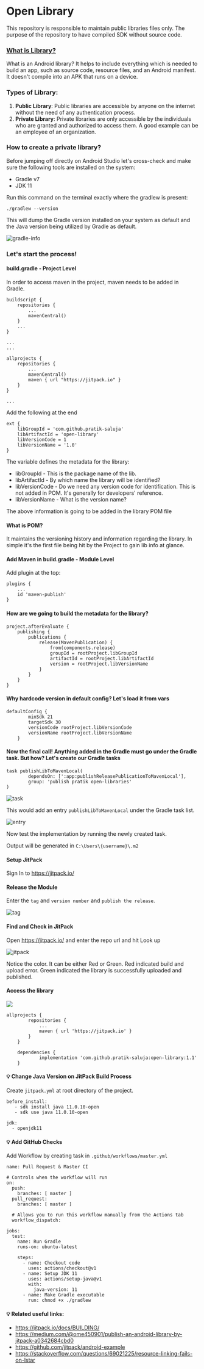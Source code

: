 # Open Library

This repository is responsible to maintain public libraries files only. The purpose of the repository to have compiled SDK without source code.

### [What is Library?](https://developer.android.com/studio/projects/android-library)
What is an Android library? It helps to include everything which is needed to build an app, such as source code, resource files, and an Android manifest. It doesn't compile into an APK that runs on a device.


### Types of Library:
1. **Public Library**: Public libraries are accessible by anyone on the internet without the need of any authentication process. 
2. **Private Library**: Private libraries are only accessible by the individuals who are granted and authorized to access them. A good example can be an employee of an organization.

### How to create a private library?

Before jumping off directly on Android Studio let's cross-check and make sure the following tools are installed on the system:

- Gradle v7
- JDK 11

Run this command on the terminal exactly where the gradlew is present:
```
./gradlew --version
```
This will dump the Gradle version installed on your system as default and the Java version being utilized by Gradle as default. 

![gradle-info](/assets/Screenshot%202021-11-25%20at%2011.53.52%20AM.png)

### Let's start the process!

#### build.gradle - Project Level

In order to access maven in the project, maven needs to be added in Gradle.

```
buildscript {
    repositories {
        ...
        mavenCentral()
    }
    ...
}

...
...

allprojects {
    repositories {
        ...
        mavenCentral()
        maven { url "https://jitpack.io" }
    }
}

...
```

Add the following at the end
```
ext {
    libGroupId = 'com.github.pratik-saluja'
    libArtifactId = 'open-library'
    libVersionCode = 1
    libVersionName = '1.0'
}
```

The variable defines the metadata for the library:

- libGroupId - This is the package name of the lib.
- libArtifactId - By which name the library will be identified?
- libVersionCode - Do we need any version code for identification. This is not added in POM. It's generally for developers' reference.
- libVersionName - What is the version name?

The above information is going to be added in the library POM file

#### What is POM?

It maintains the versioning history and information regarding the library. In simple it's the first file being hit by the Project to gain lib info at glance.

#### Add Maven in build.gradle - Module Level

Add plugin at the top:

```
plugins {
    ...
    id 'maven-publish'
}
```

#### How are we going to build the metadata for the library?

```
project.afterEvaluate {
    publishing {
        publications {
            release(MavenPublication) {
                from(components.release)
                groupId = rootProject.libGroupId
                artifactId = rootProject.libArtifactId
                version = rootProject.libVersionName
            }
        }
    }
}
```

#### Why hardcode version in default config? Let's load it from vars

```
defaultConfig {
        minSdk 21
        targetSdk 30
        versionCode rootProject.libVersionCode
        versionName rootProject.libVersionName
    }
```

#### Now the final call! Anything added in the Gradle must go under the Gradle task. But how? Let's create our Gradle tasks

```
task publishLibToMavenLocal(
        dependsOn: [':app:publishReleasePublicationToMavenLocal'],
        group: 'publish pratik open-libraries'
)
```

![task](/assets/Screenshot%202021-11-30%20at%206.12.00%20PM.png)

This would add an entry `publishLibToMavenLocal` under the Gradle task list.

![entry](/assets/Screenshot%202021-11-30%20at%206.12.19%20PM.png)

Now test the implementation by running the newly created task.

Output will be generated in `C:\Users\{username}\.m2`

#### Setup JitPack

Sign In to https://jitpack.io/ 

#### Release the Module

Enter the ```tag``` and ```version number``` and ```publish the release```.

![tag](/assets/Screenshot%202021-11-30%20at%205.46.29%20PM.png)

#### Find and Check in JitPack

Open https://jitpack.io/ and enter the repo url and hit Look up

![jitpack](/assets/Screenshot%202021-11-30%20at%205.47.54%20PM.png)

Notice the color. It can be either Red or Green. Red indicated build and upload error. Green indicated the library is successfully uploaded and published.

#### Access the library

[![](https://jitpack.io/v/pratik-saluja/open-library.svg)](https://jitpack.io/#pratik-saluja/open-library)

```
allprojects {
		repositories {
			...
			maven { url 'https://jitpack.io' }
		}
	}
```

```
	dependencies {
	        implementation 'com.github.pratik-saluja:open-library:1.1'
	}
```

#### :bulb: Change Java Version on JitPack Build Process

Create ```jitpack.yml``` at root directory of the project.

```
before_install:
   - sdk install java 11.0.10-open
   - sdk use java 11.0.10-open

jdk:
  - openjdk11
```

#### :bulb: Add GitHub Checks

Add Workflow by creating task in ```.github/workflows/master.yml```

```
name: Pull Request & Master CI

# Controls when the workflow will run
on:
  push:
    branches: [ master ]
  pull_request:
    branches: [ master ]

  # Allows you to run this workflow manually from the Actions tab
  workflow_dispatch:

jobs:
  test:
    name: Run Gradle
    runs-on: ubuntu-latest

    steps:
      - name: Checkout code
        uses: actions/checkout@v1
      - name: Setup JDK 11
        uses: actions/setup-java@v1
        with:
          java-version: 11
      - name: Make Gradle executable
        run: chmod +x ./gradlew
```

#### :bulb: Related useful links:
- https://jitpack.io/docs/BUILDING/
- https://medium.com/@ome450901/publish-an-android-library-by-jitpack-a0342684cbd0
- https://github.com/jitpack/android-example
- https://stackoverflow.com/questions/69021225/resource-linking-fails-on-lstar

